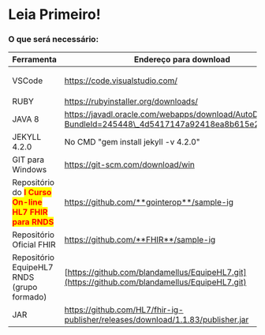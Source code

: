 # Leia Primeiro!

### O que será necessário:

| Ferramenta                                                                             | Endereço para download                                                                              |
| -------------------------------------------------------------------------------------- | --------------------------------------------------------------------------------------------------- |
| VSCode                                                                                 | <p>https://code.visualstudio.com/</p><p></p>                                                        |
| RUBY                                                                                   | https://rubyinstaller.org/downloads/                                                                |
| JAVA 8                                                                                 | https://javadl.oracle.com/webapps/download/AutoDL?BundleId=245448\_4d5417147a92418ea8b615e228bb6935 |
| JEKYLL 4.2.0                                                                           | No CMD "gem install jekyll -v 4.2.0"                                                                |
| GIT para Windows                                                                       | https://git-scm.com/download/win                                                                    |
| Repositório do <mark style="color:red;">**I Curso On-line HL7 FHIR para RNDS**</mark>  | https://github.com/**gointerop**/sample-ig                                                          |
| Repositório Oficial FHIR                                                               | https://github.com/**FHIR**/sample-ig                                                               |
| Repositório EquipeHL7 RNDS (grupo formado)                                             | [https://github.com/blandamellus/EquipeHL7.git](https://github.com/blandamellus/EquipeHL7.git)      |
| JAR                                                                                    | https://github.com/HL7/fhir-ig-publisher/releases/download/1.1.83/publisher.jar                     |

